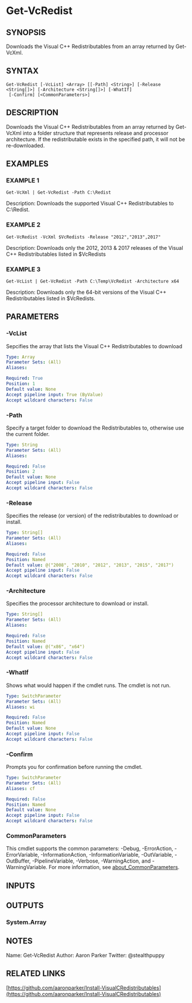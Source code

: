 # Get-VcRedist

## SYNOPSIS

Downloads the Visual C++ Redistributables from an array returned by Get-VcXml.

## SYNTAX

```text
Get-VcRedist [-VcList] <Array> [[-Path] <String>] [-Release <String[]>] [-Architecture <String[]>] [-WhatIf]
 [-Confirm] [<CommonParameters>]
```

## DESCRIPTION

Downloads the Visual C++ Redistributables from an array returned by Get-VcXml into a folder structure that represents release and processor architecture. If the redistributable exists in the specified path, it will not be re-downloaded.

## EXAMPLES

### EXAMPLE 1

```text
Get-VcXml | Get-VcRedist -Path C:\Redist
```

Description: Downloads the supported Visual C++ Redistributables to C:\Redist.

### EXAMPLE 2

```text
Get-VcRedist -VcXml $VcRedists -Release "2012","2013",2017"
```

Description: Downloads only the 2012, 2013 & 2017 releases of the Visual C++ Redistributables listed in $VcRedists

### EXAMPLE 3

```text
Get-VcList | Get-VcRedist -Path C:\Temp\VcRedist -Architecture x64
```

Description: Downloads only the 64-bit versions of the Visual C++ Redistributables listed in $VcRedists.

## PARAMETERS

### -VcList

Sepcifies the array that lists the Visual C++ Redistributables to download

```yaml
Type: Array
Parameter Sets: (All)
Aliases:

Required: True
Position: 1
Default value: None
Accept pipeline input: True (ByValue)
Accept wildcard characters: False
```

### -Path

Specify a target folder to download the Redistributables to, otherwise use the current folder.

```yaml
Type: String
Parameter Sets: (All)
Aliases:

Required: False
Position: 2
Default value: None
Accept pipeline input: False
Accept wildcard characters: False
```

### -Release

Specifies the release \(or version\) of the redistributables to download or install.

```yaml
Type: String[]
Parameter Sets: (All)
Aliases:

Required: False
Position: Named
Default value: @("2008", "2010", "2012", "2013", "2015", "2017")
Accept pipeline input: False
Accept wildcard characters: False
```

### -Architecture

Specifies the processor architecture to download or install.

```yaml
Type: String[]
Parameter Sets: (All)
Aliases:

Required: False
Position: Named
Default value: @("x86", "x64")
Accept pipeline input: False
Accept wildcard characters: False
```

### -WhatIf

Shows what would happen if the cmdlet runs. The cmdlet is not run.

```yaml
Type: SwitchParameter
Parameter Sets: (All)
Aliases: wi

Required: False
Position: Named
Default value: None
Accept pipeline input: False
Accept wildcard characters: False
```

### -Confirm

Prompts you for confirmation before running the cmdlet.

```yaml
Type: SwitchParameter
Parameter Sets: (All)
Aliases: cf

Required: False
Position: Named
Default value: None
Accept pipeline input: False
Accept wildcard characters: False
```

### CommonParameters

This cmdlet supports the common parameters: -Debug, -ErrorAction, -ErrorVariable, -InformationAction, -InformationVariable, -OutVariable, -OutBuffer, -PipelineVariable, -Verbose, -WarningAction, and -WarningVariable. For more information, see [about\_CommonParameters](http://go.microsoft.com/fwlink/?LinkID=113216).

## INPUTS

## OUTPUTS

### System.Array

## NOTES

Name: Get-VcRedist Author: Aaron Parker Twitter: @stealthpuppy

## RELATED LINKS

[https://github.com/aaronparker/Install-VisualCRedistributables](https://github.com/aaronparker/Install-VisualCRedistributables)

